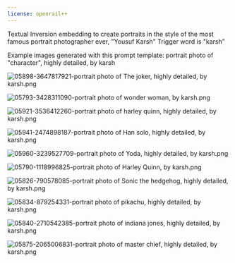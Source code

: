 ```yaml
---
license: openrail++
---
```

Textual Inversion embedding to create portraits in the style of the most famous portrait photographer ever, "Yousuf Karsh"
Trigger word is "karsh"


Example images generated with this prompt template: portrait photo of "character", highly detailed, by karsh


![05898-3647817921-portrait photo of The joker, highly detailed, by karsh.png](https://s3.amazonaws.com/moonup/production/uploads/1669663304101-63507e5e18a4f616c9dfba19.png)

![05793-3428311090-portrait photo of wonder woman, by karsh.png](https://s3.amazonaws.com/moonup/production/uploads/1669663318736-63507e5e18a4f616c9dfba19.png)

![05921-3536412260-portrait photo of harley quinn, highly detailed, by karsh.png](https://s3.amazonaws.com/moonup/production/uploads/1669663375997-63507e5e18a4f616c9dfba19.png)

![05941-2474898187-portrait photo of Han solo, highly detailed, by karsh.png](https://s3.amazonaws.com/moonup/production/uploads/1669663376996-63507e5e18a4f616c9dfba19.png)

![05960-3239527709-portrait photo of Yoda, highly detailed, by karsh.png](https://s3.amazonaws.com/moonup/production/uploads/1669663377978-63507e5e18a4f616c9dfba19.png)

![05790-1118996825-portrait photo of Harley Quinn, by karsh.png](https://s3.amazonaws.com/moonup/production/uploads/1669663368112-63507e5e18a4f616c9dfba19.png)

![05826-790578085-portrait photo of Sonic the hedgehog, highly detailed, by karsh.png](https://s3.amazonaws.com/moonup/production/uploads/1669663378683-63507e5e18a4f616c9dfba19.png)

![05834-879254331-portrait photo of pikachu, highly detailed, by karsh.png](https://s3.amazonaws.com/moonup/production/uploads/1669663376663-63507e5e18a4f616c9dfba19.png)

![05840-2710542385-portrait photo of indiana jones, highly detailed, by karsh.png](https://s3.amazonaws.com/moonup/production/uploads/1669663377666-63507e5e18a4f616c9dfba19.png)

![05875-2065006831-portrait photo of master chief, highly detailed, by karsh.png](https://s3.amazonaws.com/moonup/production/uploads/1669663379060-63507e5e18a4f616c9dfba19.png)



